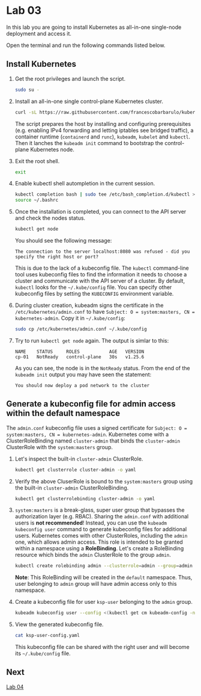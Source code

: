 # Lab 03

In this lab you are going to install Kubernetes as all-in-one single-node deployment and access it.

Open the terminal and run the following commands listed below.

## Install Kubernetes

1. Get the root privileges and launch the script.

    ```sh
    sudo su -
    ```

2. Install an all-in-one single control-plane Kubernetes cluster.
    ```sh
    curl -sL https://raw.githubusercontent.com/francescobarbarulo/kubernetes-starter-pack/main/scripts/k8s-no-cni-install.sh | sh
    ```

    The script prepares the host by installing and configuring prerequisites (e.g. enabling IPv4 forwarding and letting iptables see bridged traffic), a container runtime (`containerd` and `runc`), `kubeadm`, `kubelet` and `kubectl`.
    Then it lanches the `kubeadm init` command to bootstrap the control-plane Kubernetes node.

3. Exit the root shell.

    ```sh
    exit
    ```

4. Enable kubectl shell autompletion in the current session.

    ```sh
    kubectl completion bash | sudo tee /etc/bash_completion.d/kubectl > /dev/null
    source ~/.bashrc
    ```

5. Once the installation is completed, you can connect to the API server and check the nodes status.

    ```sh
    kubectl get node
    ```

    You should see the following message:

    ```plaintext
    The connection to the server localhost:8080 was refused - did you specify the right host or port?
    ```

    This is due to the lack of a kubeconfig file. The `kubectl` command-line tool uses kubeconfig files to find the information it needs to choose a cluster and communicate with the API server of a cluster.
    By default, `kubectl` looks for the `~/.kube/config` file. You can specify other kubeconfig files by setting the `KUBECONFIG` environment variable. 
    
6. During cluster creation, kubeadm signs the certificate in the `/etc/kubernetes/admin.conf` to have `Subject: O = system:masters, CN = kubernetes-admin`. Copy it in `~/.kube/config`:

    ```sh
    sudo cp /etc/kubernetes/admin.conf ~/.kube/config
    ```

7. Try to run `kubectl get node` again. The output is simlar to this:

    ```plaintext
    NAME    STATUS     ROLES           AGE   VERSION
    cp-01   NotReady   control-plane   30s   v1.25.6
    ```

    As you can see, the node is in the `NotReady` status. From the end of the `kubeadm init` output you may have seen the statement:

    ```plaintext
    You should now deploy a pod network to the cluster
    ```

## Generate a kubeconfig file for admin access within the default namespace

 The `admin.conf` kubeconfig file uses a signed certificate for `Subject: O = system:masters, CN = kubernetes-admin`. Kubernetes come with a ClusterRoleBinding named `cluster-admin` that binds the `cluster-admin` ClusterRole with the `system:masters` group. 

 1. Let's inspect the built-in `cluster-admin` ClusterRole.

    ```sh
    kubectl get clusterrole cluster-admin -o yaml
    ```

2. Verify the above CluserRole is bound to the `system:masters` group using the built-in `cluster-admin` ClusterRoleBinding.

    ```sh
    kubectl get clusterrolebinding cluster-admin -o yaml
    ```

 3. `system:masters` is a break-glass, super user group that bypasses the authorization layer (e.g. RBAC). Sharing the `admin.conf` with additional users is **not recommended**! Instead, you can use the `kubeadm kubeconfig user` command to generate kubeconfig files for additional users. Kubernetes comes with other ClusterRoles, including the `admin` one, which allows admin access. This role is intended to be granted within a namespace using a **RoleBinding**. Let's create a RoleBinding resource which binds the `admin` ClusterRole to the group `admin`.

    ```sh
    kubectl create rolebinding admin --clusterrole=admin --group=admin
    ```

    **Note**: This RoleBinding will be created in the `default` namespace. Thus, user belonging to `admin` group will have admin access only to this namespace.

4. Create a kubeconfig file for user `ksp-user` belonging to the `admin` group.

    ```sh
    kubeadm kubeconfig user --config <(kubectl get cm kubeadm-config -n kube-system -o=jsonpath="{.data.ClusterConfiguration}") --org admin --client-name ksp-user > ksp-user-config.yaml
    ```

5. View the generated kubeconfig file.

    ```sh
    cat ksp-user-config.yaml
    ```

    This kubeconfig file can be shared with the right user and will become its `~/.kube/config` file.

## Next

[Lab 04](./lab04.md)